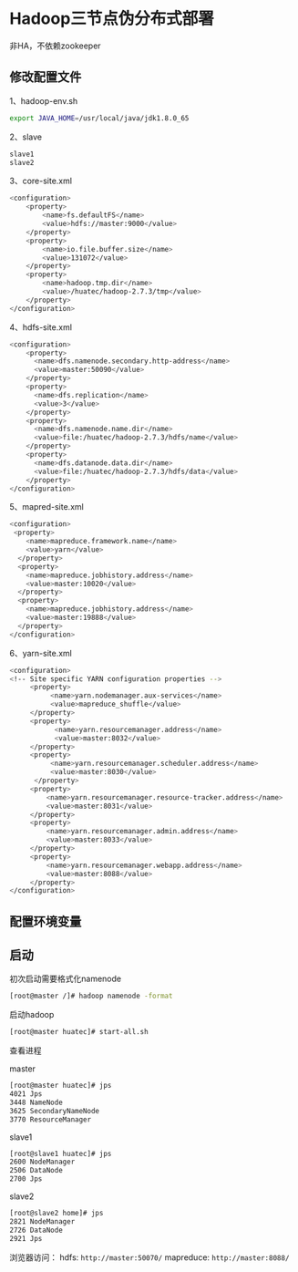# Hadoop三节点伪分布式部署

非HA，不依赖zookeeper

## 修改配置文件

1、hadoop-env.sh

```bash
export JAVA_HOME=/usr/local/java/jdk1.8.0_65
```

<!--more-->

2、slave

```bash
slave1
slave2
```

3、core-site.xml

```bash
<configuration>
    <property>
        <name>fs.defaultFS</name>
        <value>hdfs://master:9000</value>
    </property>
    <property>
        <name>io.file.buffer.size</name>
        <value>131072</value>
    </property>
    <property>
        <name>hadoop.tmp.dir</name>
        <value>/huatec/hadoop-2.7.3/tmp</value>
    </property>
</configuration>
```

4、hdfs-site.xml

```bash
<configuration>
    <property>
      <name>dfs.namenode.secondary.http-address</name>
      <value>master:50090</value>
    </property>
    <property>
      <name>dfs.replication</name>
      <value>3</value>
    </property>
    <property>
      <name>dfs.namenode.name.dir</name>
      <value>file:/huatec/hadoop-2.7.3/hdfs/name</value>
    </property>
    <property>
      <name>dfs.datanode.data.dir</name>
      <value>file:/huatec/hadoop-2.7.3/hdfs/data</value>
    </property>
</configuration>
```

5、mapred-site.xml

```bash
<configuration>
 <property>
    <name>mapreduce.framework.name</name>
    <value>yarn</value>
  </property>
  <property>
    <name>mapreduce.jobhistory.address</name>
    <value>master:10020</value>
  </property>
  <property>
    <name>mapreduce.jobhistory.address</name>
    <value>master:19888</value>
  </property>
</configuration>
```

6、yarn-site.xml

```bash
<configuration>
<!-- Site specific YARN configuration properties -->
     <property>
          <name>yarn.nodemanager.aux-services</name>
          <value>mapreduce_shuffle</value>
     </property>
     <property>
           <name>yarn.resourcemanager.address</name>
           <value>master:8032</value>
     </property>
     <property>
          <name>yarn.resourcemanager.scheduler.address</name>
          <value>master:8030</value>
      </property>
     <property>
         <name>yarn.resourcemanager.resource-tracker.address</name>
         <value>master:8031</value>
     </property>
     <property>
         <name>yarn.resourcemanager.admin.address</name>
         <value>master:8033</value>
     </property>
     <property>
         <name>yarn.resourcemanager.webapp.address</name>
         <value>master:8088</value>
     </property>
</configuration>
```

## 配置环境变量

## 启动

初次启动需要格式化namenode

```bash
[root@master /]# hadoop namenode -format
```

启动hadoop

```bash
[root@master huatec]# start-all.sh
```

查看进程

master

```bash
[root@master huatec]# jps
4021 Jps
3448 NameNode
3625 SecondaryNameNode
3770 ResourceManager
```

slave1

```bash
[root@slave1 huatec]# jps
2600 NodeManager
2506 DataNode
2700 Jps
```

slave2

```bash
[root@slave2 home]# jps
2821 NodeManager
2726 DataNode
2921 Jps
```

浏览器访问：
hdfs:   `http://master:50070/`
mapreduce:  `http://master:8088/`
